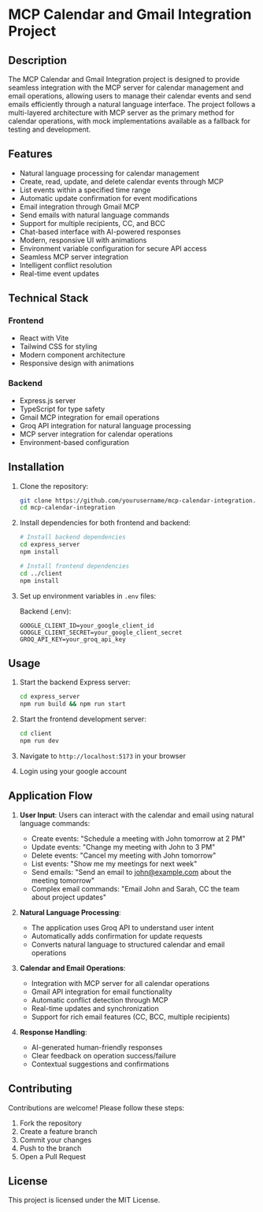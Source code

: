 # MCP Calendar and Gmail Integration Project

## Description

The MCP Calendar and Gmail Integration project is designed to provide seamless integration with the MCP server for calendar management and email operations, allowing users to manage their calendar events and send emails efficiently through a natural language interface. The project follows a multi-layered architecture with MCP server as the primary method for calendar operations, with mock implementations available as a fallback for testing and development.

## Features

- Natural language processing for calendar management
- Create, read, update, and delete calendar events through MCP
- List events within a specified time range
- Automatic update confirmation for event modifications
- Email integration through Gmail MCP
- Send emails with natural language commands
- Support for multiple recipients, CC, and BCC
- Chat-based interface with AI-powered responses
- Modern, responsive UI with animations
- Environment variable configuration for secure API access
- Seamless MCP server integration
- Intelligent conflict resolution
- Real-time event updates

## Technical Stack

### Frontend

- React with Vite
- Tailwind CSS for styling
- Modern component architecture
- Responsive design with animations

### Backend

- Express.js server
- TypeScript for type safety
- Gmail MCP integration for email operations
- Groq API integration for natural language processing
- MCP server integration for calendar operations
- Environment-based configuration

## Installation

1. Clone the repository:

   ```bash
   git clone https://github.com/yourusername/mcp-calendar-integration.git
   cd mcp-calendar-integration
   ```

2. Install dependencies for both frontend and backend:

   ```bash
   # Install backend dependencies
   cd express_server
   npm install

   # Install frontend dependencies
   cd ../client
   npm install
   ```

3. Set up environment variables in `.env` files:

   Backend (.env):

   ```
   GOOGLE_CLIENT_ID=your_google_client_id
   GOOGLE_CLIENT_SECRET=your_google_client_secret
   GROQ_API_KEY=your_groq_api_key
   ```

## Usage

1. Start the backend Express server:

   ```bash
   cd express_server
   npm run build && npm run start
   ```

2. Start the frontend development server:

   ```bash
   cd client
   npm run dev
   ```

3. Navigate to `http://localhost:5173` in your browser

4. Login using your google account

## Application Flow

1. **User Input**: Users can interact with the calendar and email using natural language commands:

   - Create events: "Schedule a meeting with John tomorrow at 2 PM"
   - Update events: "Change my meeting with John to 3 PM"
   - Delete events: "Cancel my meeting with John tomorrow"
   - List events: "Show me my meetings for next week"
   - Send emails: "Send an email to john@example.com about the meeting tomorrow"
   - Complex email commands: "Email John and Sarah, CC the team about project updates"

2. **Natural Language Processing**:

   - The application uses Groq API to understand user intent
   - Automatically adds confirmation for update requests
   - Converts natural language to structured calendar and email operations

3. **Calendar and Email Operations**:

   - Integration with MCP server for all calendar operations
   - Gmail API integration for email functionality
   - Automatic conflict detection through MCP
   - Real-time updates and synchronization
   - Support for rich email features (CC, BCC, multiple recipients)

4. **Response Handling**:
   - AI-generated human-friendly responses
   - Clear feedback on operation success/failure
   - Contextual suggestions and confirmations

## Contributing

Contributions are welcome! Please follow these steps:

1. Fork the repository
2. Create a feature branch
3. Commit your changes
4. Push to the branch
5. Open a Pull Request

## License

This project is licensed under the MIT License.
